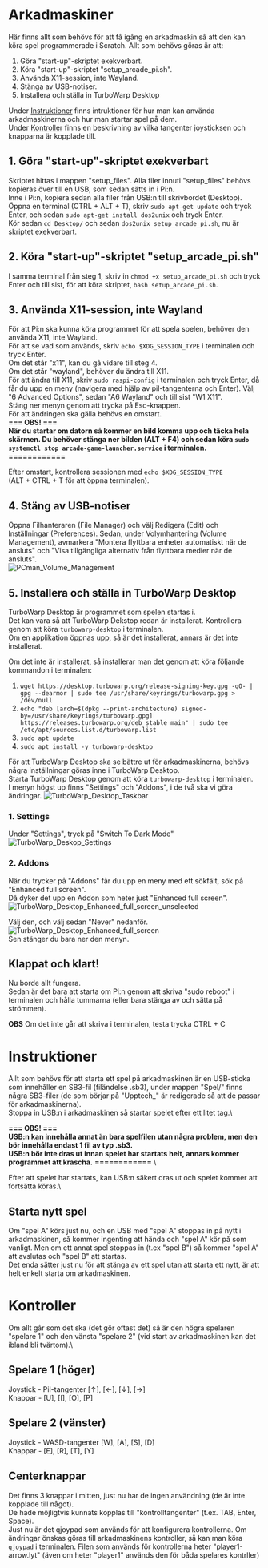 # Arkadmaskiner
Här finns allt som behövs för att få igång en arkadmaskin så att den kan köra spel programmerade i Scratch.
Allt som behövs göras är att: 
1. Göra "start-up"-skriptet exekverbart.
2. Köra "start-up"-skriptet "setup_arcade_pi.sh".
3. Använda X11-session, inte Wayland.
4. Stänga av USB-notiser.
5. Installera och ställa in TurboWarp Desktop

Under [Instruktioner](#instruktioner) finns intruktioner för hur man kan använda arkadmaskinerna och hur man startar spel på dem.\
Under [Kontroller](#kontroller) finns en beskrivning av vilka tangenter joysticksen och knapparna är kopplade till.

## 1. Göra "start-up"-skriptet exekverbart
Skriptet hittas i mappen "setup_files". Alla filer innuti "setup_files" behövs kopieras över till en USB, som sedan sätts in i Pi:n. \
Inne i Pi:n, kopiera sedan alla filer från USB:n till skrivbordet (Desktop). \
Öppna en terminal (CTRL + ALT + T), skriv `sudo apt-get update` och tryck Enter, och sedan `sudo apt-get install dos2unix` och tryck Enter. \
Kör sedan `cd Desktop/` och sedan `dos2unix setup_arcade_pi.sh`, nu är skriptet exekverbart.

## 2. Köra "start-up"-skriptet "setup_arcade_pi.sh"
I samma terminal från steg 1, skriv in `chmod +x setup_arcade_pi.sh` och tryck Enter och till sist, för att köra skriptet, `bash setup_arcade_pi.sh`.

## 3. Använda X11-session, inte Wayland
För att Pi:n ska kunna köra programmet för att spela spelen, behöver den använda X11, inte Wayland. \
För att se vad som används, skriv `echo $XDG_SESSION_TYPE` i terminalen och tryck Enter. \
Om det står "x11", kan du gå vidare till steg 4. \
Om det står "wayland", behöver du ändra till X11. \
För att ändra till X11, skriv `sudo raspi-config` i terminalen och tryck Enter, då får du upp en meny (navigera med hjälp av pil-tangenterna och Enter). Välj "6 Advanced Options", sedan "A6 Wayland" och till sist "W1 X11". \
Stäng ner menyn genom att trycka på Esc-knappen. \
För att ändringen ska gälla behövs en omstart. \
**=== OBS! ===** \
**När du startar om datorn så kommer en bild komma upp och täcka hela skärmen. Du behöver stänga ner bilden (ALT + F4) och sedan köra `sudo systemctl stop arcade-game-launcher.service` i terminalen.** \
**============** 

Efter omstart, kontrollera sessionen med `echo $XDG_SESSION_TYPE` \
(ALT + CTRL + T för att öppna terminalen).

## 4. Stäng av USB-notiser
Öppna Filhanteraren (File Manager) och välj Redigera (Edit) och Inställningar (Preferences). Sedan, under Volymhantering (Volume Management), avmarkera "Montera flyttbara enheter automatiskt när de ansluts" och "Visa tillgängliga alternativ från flyttbara medier när de ansluts". \
![PCman_Volume_Management](https://github.com/user-attachments/assets/44aeba16-577e-42f1-9958-ab16864d8bd9)

## 5. Installera och ställa in TurboWarp Desktop
TurboWarp Desktop är programmet som spelen startas i. \
Det kan vara så att TurboWarp Dekstop redan är installerat. Kontrollera genom att köra `turbowarp-desktop` i terminalen. \
Om en applikation öppnas upp, så är det installerat, annars är det inte installerat. 

Om det inte är installerat, så installerar man det genom att köra följande kommandon i terminalen:
1. `wget https://desktop.turbowarp.org/release-signing-key.gpg -qO- | gpg --dearmor | sudo tee /usr/share/keyrings/turbowarp.gpg > /dev/null`
2. `echo "deb [arch=$(dpkg --print-architecture) signed-by=/usr/share/keyrings/turbowarp.gpg] https://releases.turbowarp.org/deb stable main" | sudo tee /etc/apt/sources.list.d/turbowarp.list`
3. `sudo apt update`
4. `sudo apt install -y turbowarp-desktop`

För att TurboWarp Desktop ska se bättre ut för arkadmaskinerna, behövs några inställningar göras inne i TurboWarp Desktop. \
Starta TurboWarp Desktop genom att köra `turbowarp-desktop` i terminalen. \
I menyn högst up finns "Settings" och "Addons", i de två ska vi göra ändringar.
![TurboWarp_Desktop_Taskbar](https://github.com/user-attachments/assets/436be9ee-c2ed-48f7-b81c-80e5ba3e8d30)

### 1. Settings
Under "Settings", tryck på "Switch To Dark Mode"
![TurboWarp_Deskop_Settings](https://github.com/user-attachments/assets/b2635873-a68b-4efa-b9f1-2f843abf1c6d)

### 2. Addons
När du trycker på "Addons" får du upp en meny med ett sökfält, sök på "Enhanced full screen". \
Då dyker det upp en Addon som heter just "Enhanced full screen". \
![TurboWarp_Desktop_Enhanced_full_screen_unselected](https://github.com/user-attachments/assets/d923d1e1-1df2-4352-8c40-9dc226fa949d)

Välj den, och välj sedan "Never" nedanför. \
![TurboWarp_Desktop_Enhanced_full_screen](https://github.com/user-attachments/assets/eeda246e-af5b-48df-82ac-4d82b7f85f37) \
Sen stänger du bara ner den menyn.

## 

## Klappat och klart!
Nu borde allt fungera. \
Sedan är det bara att starta om Pi:n genom att skriva "sudo reboot" i terminalen och hålla tummarna (eller bara stänga av och sätta på strömmen).

**OBS** Om det inte går att skriva i terminalen, testa trycka CTRL + C

# Instruktioner
Allt som behövs för att starta ett spel på arkadmaskinen är en USB-sticka som innehåller en SB3-fil (filändelse .sb3), under mappen "Spel/" finns några SB3-filer (de som börjar på "Upptech_" är redigerade så att de passar för arkadmaskinerna).\
Stoppa in USB:n i arkadmaskinen så startar spelet efter ett litet tag.\

**=== OBS! ===** \
**USB:n kan innehålla annat än bara spelfilen utan några problem, men den bör innehålla endast 1 fil av typ .sb3.** \
**USB:n bör inte dras ut innan spelet har startats helt, annars kommer programmet att krascha.**
**============** \

Efter att spelet har startats, kan USB:n säkert dras ut och spelet kommer att fortsätta köras.\

## Starta nytt spel
Om "spel A" körs just nu, och en USB med "spel A" stoppas in på nytt i arkadmaskinen, så kommer ingenting att hända och "spel A" kör på som vanligt. Men om ett annat spel stoppas in (t.ex "spel B") så kommer "spel A" att avslutas och "spel B" att startas.\
Det enda sätter just nu för att stänga av ett spel utan att starta ett nytt, är att helt enkelt starta om arkadmaskinen.

# Kontroller
Om allt går som det ska (det gör oftast det) så är den högra spelaren "spelare 1" och den vänsta "spelare 2" (vid start av arkadmaskinen kan det ibland bli tvärtom).\

## Spelare 1 (höger)
Joystick - Pil-tangenter [↑], [←], [↓], [→]\
Knappar  - [U], [I], [O], [P]

## Spelare 2 (vänster)
Joystick - WASD-tangenter [W], [A], [S], [D]\
Knappar  - [E], [R], [T], [Y]

## Centerknappar
Det finns 3 knappar i mitten, just nu har de ingen användning (de är inte kopplade till något).\
De hade möjligtvis kunnats kopplas till "kontrolltangenter" (t.ex. TAB, Enter, Space).\
Just nu är det qjoypad som används för att konfigurera kontrollerna. Om ändringar önskas göras till arkadmaskinens kontroller, så kan man köra `qjoypad` i terminalen. Filen som används för kontrollerna heter "player1-arrow.lyt" (även om heter "player1" används den för båda spelares kontrller)
